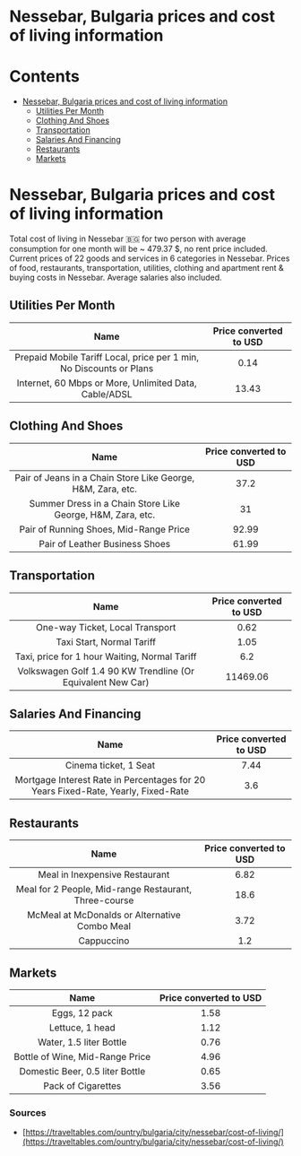 
Nessebar, Bulgaria prices and cost of living information
========================================================

Contents
========

* [Nessebar, Bulgaria prices and cost of living information](#nessebar-bulgaria-prices-and-cost-of-living-information)
	* [Utilities Per Month](#utilities-per-month)
	* [Clothing And Shoes](#clothing-and-shoes)
	* [Transportation](#transportation)
	* [Salaries And Financing](#salaries-and-financing)
	* [Restaurants](#restaurants)
	* [Markets](#markets)

# Nessebar, Bulgaria prices and cost of living information


Total cost of living in Nessebar 🇧🇬 for two person with average consumption for one month will be ~ 479.37 $, no rent 
price included. Current prices of 22 goods and services in 6 categories  in Nessebar. Prices of food, restaurants, 
transportation, utilities, clothing and apartment rent & buying costs in Nessebar. Average salaries also included.
## Utilities Per Month
  

|Name|Price converted to USD|
| :---: | :---: |
|Prepaid Mobile Tariff Local, price per 1 min, No Discounts or Plans|0.14|
|Internet, 60 Mbps or More, Unlimited Data, Cable/ADSL|13.43|
  

## Clothing And Shoes
  

|Name|Price converted to USD|
| :---: | :---: |
|Pair of Jeans in a Chain Store Like George, H&M, Zara, etc.|37.2|
|Summer Dress in a Chain Store Like George, H&M, Zara, etc.|31|
|Pair of Running Shoes, Mid-Range Price|92.99|
|Pair of Leather Business Shoes|61.99|
  

## Transportation
  

|Name|Price converted to USD|
| :---: | :---: |
|One-way Ticket, Local Transport|0.62|
|Taxi Start, Normal Tariff|1.05|
|Taxi, price for 1 hour Waiting, Normal Tariff|6.2|
|Volkswagen Golf 1.4 90 KW Trendline (Or Equivalent New Car)|11469.06|
  

## Salaries And Financing
  

|Name|Price converted to USD|
| :---: | :---: |
|Cinema ticket, 1 Seat|7.44|
|Mortgage Interest Rate in Percentages for 20 Years Fixed-Rate, Yearly, Fixed-Rate|3.6|
  

## Restaurants
  

|Name|Price converted to USD|
| :---: | :---: |
|Meal in Inexpensive Restaurant|6.82|
|Meal for 2 People, Mid-range Restaurant, Three-course|18.6|
|McMeal at McDonalds or Alternative Combo Meal|3.72|
|Cappuccino|1.2|
  

## Markets
  

|Name|Price converted to USD|
| :---: | :---: |
|Eggs, 12 pack|1.58|
|Lettuce, 1 head|1.12|
|Water, 1.5 liter Bottle|0.76|
|Bottle of Wine, Mid-Range Price|4.96|
|Domestic Beer, 0.5 liter Bottle|0.65|
|Pack of Cigarettes|3.56|
  

### Sources

- [https://traveltables.com/ountry/bulgaria/city/nessebar/cost-of-living/](https://traveltables.com/ountry/bulgaria/city/nessebar/cost-of-living/)
